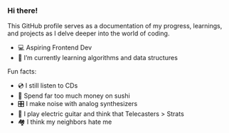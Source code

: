 ### Hi there!

This GitHub profile serves as a documentation of my progress, learnings, and projects as I delve deeper into the world of coding.

- 💻 Aspiring Frontend Dev
- 🌱 I’m currently learning algorithms and data structures
  
Fun facts:
- 💿 I still listen to CDs
- 🍣 Spend far too much money on sushi 
- 🎛 I make noise with analog synthesizers
- 🎸 I play electric guitar and think that Telecasters > Strats
- 🏘️ I think my neighbors hate me



<!--
**TomaszKaczmarczyk1991/TomaszKaczmarczyk1991** is a ✨ _special_ ✨ repository because its `README.md` (this file) appears on your GitHub profile.

Here are some ideas to get you started:

- 🔭 I’m currently working on ...
- 🌱 I’m currently learning ...
- 👯 I’m looking to collaborate on ...
- 🤔 I’m looking for help with ...
- 💬 Ask me about ...
- 📫 How to reach me: ...
- 😄 Pronouns: ...
- ⚡ Fun fact: ...
-->
